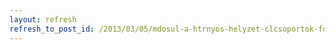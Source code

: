```yaml
---
layout: refresh
refresh_to_post_id: /2013/03/05/mdosul-a-htrnyos-helyzet-clcsoportok-foglalkoztatsnak-tmogatsa-rdekben-kirt-plyzat-beadsnak-idpontja
---
```

